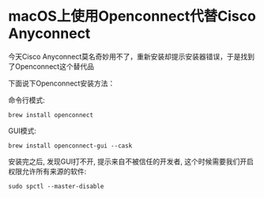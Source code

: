 # macOS上使用Openconnect代替Cisco Anyconnect


今天Cisco Anyconnect莫名奇妙用不了，重新安装却提示安装器错误，于是找到了Openconnect这个替代品

下面说下Openconnect安装方法：

命令行模式:

```
brew install openconnect
```

GUI模式:

```
brew install openconnect-gui --cask
```

安装完之后, 发现GUI打不开, 提示来自不被信任的开发者, 这个时候需要我们开启权限允许所有来源的软件:

```
sudo spctl --master-disable
```


